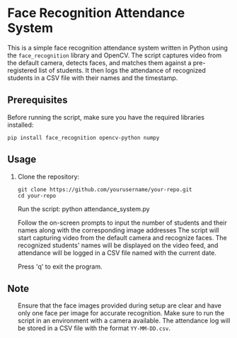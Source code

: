 </head>
<body>

<h1>Face Recognition Attendance System</h1>

<p>This is a simple face recognition attendance system written in Python using the <code>face_recognition</code> library and OpenCV. The script captures video from the default camera, detects faces, and matches them against a pre-registered list of students. It then logs the attendance of recognized students in a CSV file with their names and the timestamp.</p>

<h2>Prerequisites</h2>

<p>Before running the script, make sure you have the required libraries installed:</p>

<pre><code>pip install face_recognition opencv-python numpy</code></pre>

<h2>Usage</h2>

<ol>
    <li>Clone the repository:</li>
    <pre><code>git clone https://github.com/yourusername/your-repo.git
cd your-repo</code></pre>

Run the script:
python attendance_system.py

Follow the on-screen prompts to input the number of students and their names along with the corresponding image addresses
The script will start capturing video from the default camera and recognize faces. The recognized students' names will be displayed on the video feed, and attendance will be logged in a CSV file named with the current date.</li>

Press 'q' to exit the program.
</ol>

<h2>Note</h2>

<ul>
Ensure that the face images provided during setup are clear and have only one face per image for accurate recognition.
Make sure to run the script in an environment with a camera available.
The attendance log will be stored in a CSV file with the format <code>YY-MM-DD.csv</code>.
</ul>




</body>
</html>
